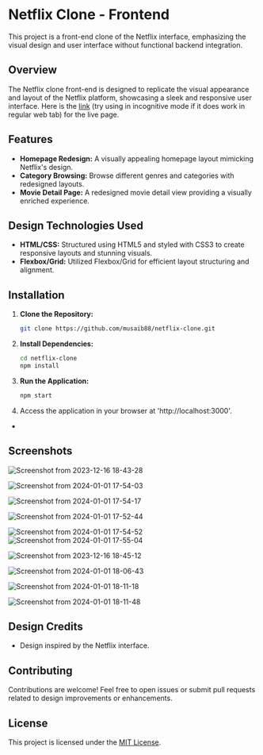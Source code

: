 # Netflix Clone - Frontend

This project is a front-end clone of the Netflix interface, emphasizing the visual design and user interface without functional backend integration.

## Overview

The Netflix clone front-end is designed to replicate the visual appearance and layout of the Netflix platform, showcasing a sleek and responsive user interface.
Here is the [link](https://netflix-clone-musaib88.vercel.app/) (try using in incognitive mode if it does work in regular web tab) for the live page.


## Features

- **Homepage Redesign:** A visually appealing homepage layout mimicking Netflix's design.
- **Category Browsing:** Browse different genres and categories with redesigned layouts.
- **Movie Detail Page:** A redesigned movie detail view providing a visually enriched experience.

## Design Technologies Used

- **HTML/CSS:** Structured using HTML5 and styled with CSS3 to create responsive layouts and stunning visuals.
- **Flexbox/Grid:** Utilized Flexbox/Grid for efficient layout structuring and alignment.

## Installation

  1. **Clone the Repository:**
     ```bash
     git clone https://github.com/musaib88/netflix-clone.git
  2. **Install Dependencies:**
      ```bash
      cd netflix-clone
      npm install
  3. **Run the Application:**
      ```bash
      npm start
  4. Access the application in your browser at 'http://localhost:3000'.

- 

## Screenshots

![Screenshot from 2023-12-16 18-43-28](https://github.com/musaib88/netflix-clone/assets/119590812/31712a41-950a-4b42-985c-4382c05c9531)

![Screenshot from 2024-01-01 17-54-03](https://github.com/musaib88/netflix-clone/assets/119590812/ea48827c-639b-4c74-8409-1e5d6c9c6e8d)


![Screenshot from 2024-01-01 17-54-17](https://github.com/musaib88/netflix-clone/assets/119590812/fa98f9b5-a0ef-4da0-a1d9-97f4026ccc25)


![Screenshot from 2024-01-01 17-52-44](https://github.com/musaib88/netflix-clone/assets/119590812/ee44e6e5-b60d-4f14-b89c-08c5a14d8f01)


![Screenshot from 2024-01-01 17-54-52](https://github.com/musaib88/netflix-clone/assets/119590812/246d8301-a785-4c43-bcf8-1f136e162e7d)
![Screenshot from 2024-01-01 17-55-04](https://github.com/musaib88/netflix-clone/assets/119590812/cbcedd1c-90dc-4e7c-9b81-d1e7c396ec07)

![Screenshot from 2023-12-16 18-45-12](https://github.com/musaib88/netflix-clone/assets/119590812/c6bf95f7-92ac-46d0-a57d-5ce6ba55f966)





![Screenshot from 2024-01-01 18-06-43](https://github.com/musaib88/netflix-clone/assets/119590812/b28d6bfb-ffcf-4aae-b70c-ad5f42dea68e)




![Screenshot from 2024-01-01 18-11-18](https://github.com/musaib88/netflix-clone/assets/119590812/e961bf3b-6359-4ad7-8d9a-2ca952130cef)





![Screenshot from 2024-01-01 18-11-48](https://github.com/musaib88/netflix-clone/assets/119590812/3599db5e-c6f9-4fa3-8594-73c7311444e0)









## Design Credits

- Design inspired by the Netflix interface.


## Contributing

Contributions are welcome! Feel free to open issues or submit pull requests related to design improvements or enhancements.

## License

This project is licensed under the [MIT License](LICENSE).
